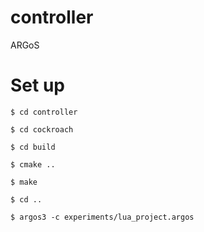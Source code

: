 # controller
ARGoS

# Set up

``` $ cd controller ```

``` $ cd cockroach ```

``` $ cd build ```

``` $ cmake .. ```

``` $ make ```

``` $ cd .. ```

``` $ argos3 -c experiments/lua_project.argos ```

